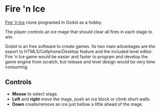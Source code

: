 # Fire 'n Ice
[Fire 'n Ice](https://en.wikipedia.org/wiki/Fire_'n_Ice) clone programed in Godot as a hobby.

The player controls an ice mage that should clear all fires in each stage to win.

Godot is an free software to create games. Its two main advantages are the export to HTML5/Cellphone/Desktop feature and the included level editor. Fire 'n Ice game would be easier and faster to program and develop the game engine from scratch, but release and level design would be very time consuming.

## Controls
 * **Mouse** to select stage.
 * **Left** and **right** move the mage, push an ice block or climb short walls.
 * **Down** create/remove an ice just bellow a little ahead of the mage.